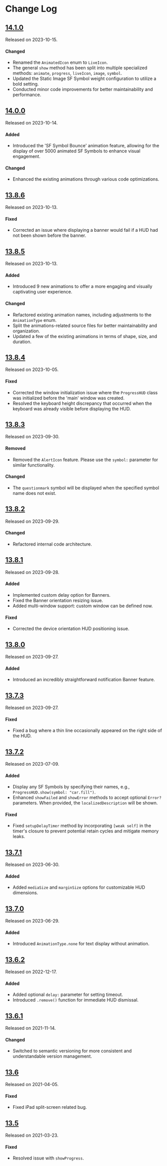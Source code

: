 # Change Log

## [14.1.0](https://github.com/relatedcode/ProgressHUD/releases/tag/14.1.0)

Released on 2023-10-15.

#### Changed

- Renamed the `AnimatedIcon` enum to `LiveIcon`.
- The general `show` method has been split into multiple specialized methods: `animate`, `progress`, `liveIcon`, `image`, `symbol`.
- Updated the Static Image SF Symbol weight configuration to utilize a bold setting.
- Conducted minor code improvements for better maintainability and performance.

## [14.0.0](https://github.com/relatedcode/ProgressHUD/releases/tag/14.0.0)

Released on 2023-10-14.

#### Added

- Introduced the 'SF Symbol Bounce' animation feature, allowing for the display of over 5000 animated SF Symbols to enhance visual engagement.

#### Changed

- Enhanced the existing animations through various code optimizations.

## [13.8.6](https://github.com/relatedcode/ProgressHUD/releases/tag/13.8.6)

Released on 2023-10-13.

#### Fixed

- Corrected an issue where displaying a banner would fail if a HUD had not been shown before the banner.

## [13.8.5](https://github.com/relatedcode/ProgressHUD/releases/tag/13.8.5)

Released on 2023-10-13.

#### Added

- Introduced 9 new animations to offer a more engaging and visually captivating user experience.

#### Changed

- Refactored existing animation names, including adjustments to the `AnimationType` enum.
- Split the animations-related source files for better maintainability and organization.
- Updated a few of the existing animations in terms of shape, size, and duration.

## [13.8.4](https://github.com/relatedcode/ProgressHUD/releases/tag/13.8.4)

Released on 2023-10-05.

#### Fixed

- Corrected the window initialization issue where the `ProgressHUD` class was initialized before the 'main' window was created.
- Resolved the keyboard height discrepancy that occurred when the keyboard was already visible before displaying the HUD.

## [13.8.3](https://github.com/relatedcode/ProgressHUD/releases/tag/13.8.3)

Released on 2023-09-30.

#### Removed

- Removed the `AlertIcon` feature. Please use the `symbol:` parameter for similar functionality.

#### Changed

- The `questionmark` symbol will be displayed when the specified symbol name does not exist.

## [13.8.2](https://github.com/relatedcode/ProgressHUD/releases/tag/13.8.2)

Released on 2023-09-29.

#### Changed

- Refactored internal code architecture.

## [13.8.1](https://github.com/relatedcode/ProgressHUD/releases/tag/13.8.1)

Released on 2023-09-28.

#### Added

- Implemented custom delay option for Banners.
- Fixed the Banner orientation resizing issue.
- Added multi-window support: custom window can be defined now.

#### Fixed

- Corrected the device orientation HUD positioning issue.

## [13.8.0](https://github.com/relatedcode/ProgressHUD/releases/tag/13.8.0)

Released on 2023-09-27.

#### Added

- Introduced an incredibly straightforward notification Banner feature.

## [13.7.3](https://github.com/relatedcode/ProgressHUD/releases/tag/13.7.3)

Released on 2023-09-27.

#### Fixed

- Fixed a bug where a thin line occasionally appeared on the right side of the HUD.

## [13.7.2](https://github.com/relatedcode/ProgressHUD/releases/tag/13.7.2)

Released on 2023-07-09.

#### Added

- Display any SF Symbols by specifying their names, e.g., `ProgressHUD.show(symbol: "car.fill")`.
- Enhanced `showFailed` and `showError` methods to accept optional `Error?` parameters. When provided, the `localizedDescription` will be shown.

#### Fixed

- Fixed `setupDelayTimer` method by incorporating `[weak self]` in the timer's closure to prevent potential retain cycles and mitigate memory leaks.

## [13.7.1](https://github.com/relatedcode/ProgressHUD/releases/tag/13.7.1)

Released on 2023-06-30.

#### Added

- Added `mediaSize` and `marginSize` options for customizable HUD dimensions.

## [13.7.0](https://github.com/relatedcode/ProgressHUD/releases/tag/13.7.0)

Released on 2023-06-29.

#### Added

- Introduced `AnimationType.none` for text display without animation.

## [13.6.2](https://github.com/relatedcode/ProgressHUD/releases/tag/13.6.2)

Released on 2022-12-17.

#### Added

- Added optional `delay:` parameter for setting timeout.
- Introduced `.remove()` function for immediate HUD dismissal.

## [13.6.1](https://github.com/relatedcode/ProgressHUD/releases/tag/13.6.1)

Released on 2021-11-14.

#### Changed

- Switched to semantic versioning for more consistent and understandable version management.

## [13.6](https://github.com/relatedcode/ProgressHUD/releases/tag/13.6)

Released on 2021-04-05.

#### Fixed

- Fixed iPad split-screen related bug.

## [13.5](https://github.com/relatedcode/ProgressHUD/releases/tag/13.5)

Released on 2021-03-23.

#### Fixed

- Resolved issue with `showProgress`.
